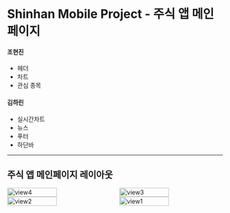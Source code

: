 # Shinhan Mobile Project - 주식 앱 메인페이지

#### 조현진
- 헤더
- 차트
- 관심 종목

#### 김하린
- 실시간차트
- 뉴스
- 푸터
- 하단바

---

## 주식 앱 메인페이지 레이아웃

<div style="display: flex; flex-wrap: wrap; justify-content: space-between;">
    <img src="https://github.com/Shinhan-H-H/shinhan-mobile-project/assets/99604087/48281329-1e71-4961-b98a-e3f1da3e457e" alt="view4" style="width: 48%;">
    <img src="https://github.com/Shinhan-H-H/shinhan-mobile-project/assets/99604087/d7fb1415-132d-46f3-8ea4-3554bc5cc82a" alt="view3" style="width: 48%;">
    <img src="https://github.com/Shinhan-H-H/shinhan-mobile-project/assets/99604087/e273c88f-a804-4ec3-b54f-4254914da167" alt="view2" style="width: 48%;">
    <img src="https://github.com/Shinhan-H-H/shinhan-mobile-project/assets/99604087/b3280291-e122-43e0-bb85-2280f83c6562" alt="view1" style="width: 48%;">
</div>
